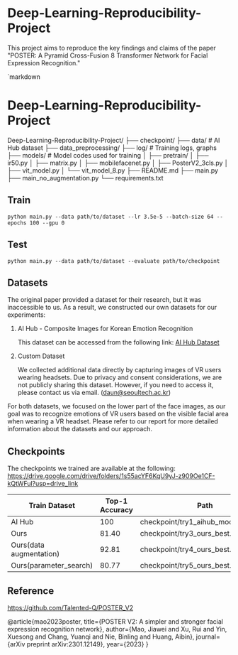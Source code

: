 # Deep-Learning-Reproducibility-Project

This project aims to reproduce the key findings and claims of the paper "POSTER: A Pyramid Cross-Fusion 8 Transformer Network for Facial Expression Recognition." 

`markdown
# Deep-Learning-Reproducibility-Project

Deep-Learning-Reproducibility-Project/
├── checkpoint/
├── data/            # AI Hub dataset
├── data_preprocessing/
├── log/             # Training logs, graphs
├── models/          # Model codes used for training
│   ├── pretrain/
│   ├── ir50.py
│   ├── matrix.py
│   ├── mobilefacenet.py
│   ├── PosterV2_3cls.py
│   ├── vit_model.py
│   └── vit_model_8.py
├── README.md
├── main.py
├── main_no_augmentation.py
└── requirements.txt


## Train

    python main.py --data path/to/dataset --lr 3.5e-5 --batch-size 64 --epochs 100 --gpu 0

## Test

    python main.py --data path/to/dataset --evaluate path/to/checkpoint

## Datasets 

The original paper provided a dataset for their research, but it was inaccessible to us. As a result, we constructed our own datasets for our experiments: 

1. AI Hub - Composite Images for Korean Emotion Recognition
 
   This dataset can be accessed from the following link: [AI Hub Dataset](https://aihub.or.kr/aihubdata/data/view.do?currMenu=115&topMenu=100&aihubDataSe=realm&dataSetSn=82)

2. Custom Dataset

    We collected additional data directly by capturing images of VR users wearing headsets. Due to privacy and consent considerations, we are not publicly sharing this dataset. However, if you need to access it, please contact us via email. (daun@seoultech.ac.kr)

For both datasets, we focused on the lower part of the face images, as our goal was to recognize emotions of VR users based on the visible facial area when wearing a VR headset. Please refer to our report for more detailed information about the datasets and our approach.

## Checkpoints

The checkpoints we trained are available at the following:
https://drive.google.com/drive/folders/1s55acYF6KqU9yJ-z909Oe1CF-kQtWFul?usp=drive_link 

| Train Dataset                  | Top-1 Accuracy | Path                                 | 
| --------------------------     | -------------- | ------------------------------------ |
| AI Hub                         | 100            | checkpoint/try1_aihub_model_best.pth |
| Ours                           | 81.40          | checkpoint/try3_ours_best.pth        |
| Ours(data augmentation)        | 92.81          | checkpoint/try4_ours_best.pth        |
| Ours(parameter_search)         | 80.77          | checkpoint/try5_ours_best.pth        |



## Reference
https://github.com/Talented-Q/POSTER_V2

@article{mao2023poster,
  title={POSTER V2: A simpler and stronger facial expression recognition network},
  author={Mao, Jiawei and Xu, Rui and Yin, Xuesong and Chang, Yuanqi and Nie, Binling and Huang, Aibin},
  journal={arXiv preprint arXiv:2301.12149},
  year={2023}
}
